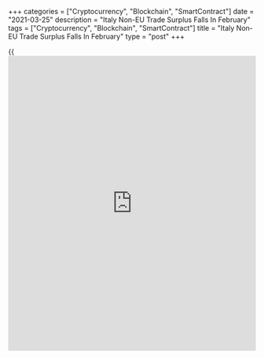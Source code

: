 +++
categories = ["Cryptocurrency", "Blockchain", "SmartContract"]
date = "2021-03-25"
description = "Italy Non-EU Trade Surplus Falls In February"
tags = ["Cryptocurrency", "Blockchain", "SmartContract"]
title = "Italy Non-EU Trade Surplus Falls In February"
type = "post"
+++

{{<iframe id="large-banner" src="https://www.bounty.group/#slide=28.0" width="100%" height="600" scrolling="no" style="border: 0px solid rgb(216, 221, 230); border-radius: 3px;">}}

Italy's surplus in the merchandise trade with countries outside the
European Union decreased in February, preliminary data from ISTAT showed
on Thursday.

The non-EU foreign trade surplus fell to EUR 4.114 billion in February
from EUR 5.095 billion in the same month last year. In December, the
trade surplus was EUR 1.775 billion.

Exports declined 7.3 percent year-on-year in February, following a 12.7
percent drop in December. Imports declined 3.0 percent following a 18.3
percent fall in the previous month.

Compared to the previous month, exports declined a seasonally adjusted
0.7 percent and imports grew 4.3 percent in February.

For comments and feedback [contact](https://www.playgroundfx.com/contact/): editorial@rtt[news](https://www.letsplayfx.com/blog/forex-news-website/).com

[Economic News][1]

 **What parts of the world are seeing the best (and worst) economic
performances lately? Click[here][2] to check out our [Econ Scorecard][2]
and find out! See up-to-the-moment [ranking](https://www.playgroundfx.com/blog/crypto-exchange-ranking/)s for the best and worst
performers in [GDP][3], [unemployment rate][4], [inflation][5] and much
more.**

   1. www.rtt[news](https://www.letsplayfx.com/blog/forex-news-website/).com/Content/EconomicNews.aspx
   2. www.rtt[news](https://www.letsplayfx.com/blog/forex-news-website/).com/economic-scorecard/world-rank/retail-sales/highest-performance.aspx
   3. www.rtt[news](https://www.letsplayfx.com/blog/forex-news-website/).com/economic-scorecard/world-rank/GDP/highest-performance.aspx
   4. www.rtt[news](https://www.letsplayfx.com/blog/forex-news-website/).com/economic-scorecard/world-rank/unemployment-rate/lowest-performance.aspx
   5. www.rtt[news](https://www.letsplayfx.com/blog/forex-news-website/).com/economic-scorecard/world-rank/CPI/highest-performance.aspx